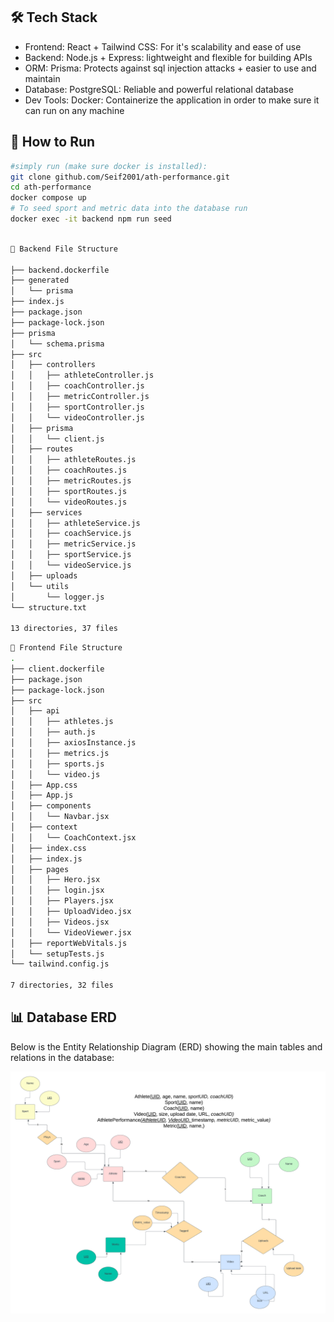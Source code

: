 ## 🛠 Tech Stack

- Frontend: React + Tailwind CSS: For it's scalability and ease of use
- Backend: Node.js + Express: lightweight and flexible for building APIs
- ORM: Prisma: Protects against sql injection attacks + easier to use and maintain
- Database: PostgreSQL: Reliable and powerful relational database
- Dev Tools: Docker: Containerize the application in order to make sure it can run on any machine


## 🚀 How to Run

```bash
#simply run (make sure docker is installed):
git clone github.com/Seif2001/ath-performance.git
cd ath-performance
docker compose up
# To seed sport and metric data into the database run
docker exec -it backend npm run seed
```
```bash

📁 Backend File Structure

├── backend.dockerfile
├── generated
│   └── prisma
├── index.js
├── package.json
├── package-lock.json
├── prisma
│   └── schema.prisma
├── src
│   ├── controllers
│   │   ├── athleteController.js
│   │   ├── coachController.js
│   │   ├── metricController.js
│   │   ├── sportController.js
│   │   └── videoController.js
│   ├── prisma
│   │   └── client.js
│   ├── routes
│   │   ├── athleteRoutes.js
│   │   ├── coachRoutes.js
│   │   ├── metricRoutes.js
│   │   ├── sportRoutes.js
│   │   └── videoRoutes.js
│   ├── services
│   │   ├── athleteService.js
│   │   ├── coachService.js
│   │   ├── metricService.js
│   │   ├── sportService.js
│   │   └── videoService.js
│   ├── uploads
│   └── utils
│       └── logger.js
└── structure.txt

13 directories, 37 files
```

``` bash
📁 Frontend File Structure
.
├── client.dockerfile
├── package.json
├── package-lock.json
├── src
│   ├── api
│   │   ├── athletes.js
│   │   ├── auth.js
│   │   ├── axiosInstance.js
│   │   ├── metrics.js
│   │   ├── sports.js
│   │   └── video.js
│   ├── App.css
│   ├── App.js
│   ├── components
│   │   └── Navbar.jsx
│   ├── context
│   │   └── CoachContext.jsx
│   ├── index.css
│   ├── index.js
│   ├── pages
│   │   ├── Hero.jsx
│   │   ├── login.jsx
│   │   ├── Players.jsx
│   │   ├── UploadVideo.jsx
│   │   ├── Videos.jsx
│   │   └── VideoViewer.jsx
│   ├── reportWebVitals.js
│   └── setupTests.js
└── tailwind.config.js

7 directories, 32 files
```

## 📊 Database ERD

Below is the Entity Relationship Diagram (ERD) showing the main tables and relations in the database:

![Database ERD](./databaseERD.png)
